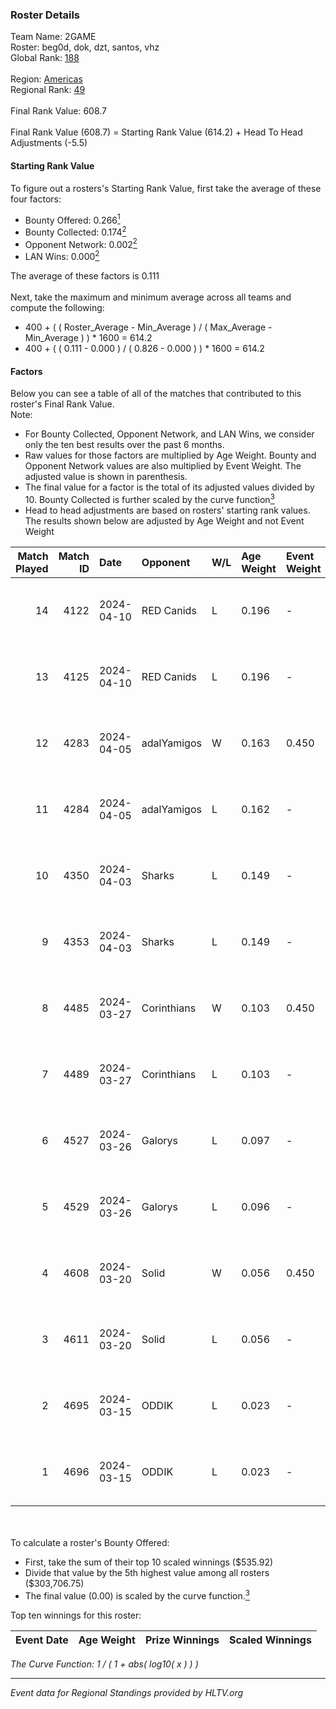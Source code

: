 ### Roster Details<br />
Team Name: 2GAME<br />
Roster: beg0d, dok, dzt, santos, vhz<br />
Global Rank: [188](../../standings_global_2024_09_08.md)<br />
<br />
Region: [Americas]( ../../standings_americas_2024_09_08.md)<br />
Regional Rank: [49]( ../../standings_americas_2024_09_08.md)<br />
<br />
Final Rank Value:  608.7<br />
<br />
Final Rank Value (608.7) = Starting Rank Value (614.2) + Head To Head Adjustments (-5.5)<br />

#### Starting Rank Value<br />
To figure out a rosters's Starting Rank Value, first take the average of these four factors:<br />
- Bounty Offered: 0.266[<sup>1</sup>](#table2)
- Bounty Collected: 0.174[<sup>2</sup>](#table1)
- Opponent Network: 0.002[<sup>2</sup>](#table1)
- LAN Wins: 0.000[<sup>2</sup>](#table1)

The average of these factors is 0.111<br />
<br />
Next, take the maximum and minimum average across all teams and compute the following:<br />
- 400 + ( ( Roster_Average - Min_Average ) / ( Max_Average - Min_Average ) ) * 1600 = 614.2
- 400 + ( ( 0.111 - 0.000 ) / ( 0.826 - 0.000 ) ) * 1600 = 614.2


#### Factors<br />
Below you can see a table of all of the matches that contributed to this roster's Final Rank Value.<br />
Note:<br />

- For Bounty Collected, Opponent Network, and LAN Wins, we consider only the ten best results over the past 6 months.
- Raw values for those factors are multiplied by Age Weight. Bounty and Opponent Network values are also multiplied by Event Weight. The adjusted value is shown in parenthesis.
- The final value for a factor is the total of its adjusted values divided by 10. Bounty Collected is further scaled by the curve function[<sup>3</sup>](#curveFunction)
- Head to head adjustments are based on rosters' starting rank values. The results shown below are adjusted by Age Weight and not Event Weight
<span id="table1"></span><br />


| Match Played | Match ID | Date       | Opponent    | W/L | Age Weight | Event Weight | Bounty Collected | Opponent Network | LAN Wins  | H2H Adj. | Roster                       |
| -: | -: | :- | :- | :- | :- | :- | :- | :- | :- | -: | :- |
|           14 |     4122 | 2024-04-10 | RED Canids  | L   | 0.196      | -            | -                | -                | -         |    -0.69 | beg0d, dok, dzt, santos, vhz |
|           13 |     4125 | 2024-04-10 | RED Canids  | L   | 0.196      | -            | -                | -                | -         |    -0.70 | beg0d, dok, dzt, santos, vhz |
|           12 |     4283 | 2024-04-05 | adalYamigos | W   | 0.163      | 0.450        | 0.000 (0.000)    | 0.019 (0.001)    | 0 (0.000) |     2.04 | beg0d, dok, dzt, santos, vhz |
|           11 |     4284 | 2024-04-05 | adalYamigos | L   | 0.162      | -            | -                | -                | -         |    -3.11 | beg0d, dok, dzt, santos, vhz |
|           10 |     4350 | 2024-04-03 | Sharks      | L   | 0.149      | -            | -                | -                | -         |    -0.38 | beg0d, dok, dzt, santos, vhz |
|            9 |     4353 | 2024-04-03 | Sharks      | L   | 0.149      | -            | -                | -                | -         |    -0.38 | beg0d, dok, dzt, santos, vhz |
|            8 |     4485 | 2024-03-27 | Corinthians | W   | 0.103      | 0.450        | 0.000 (0.000)    | 0.024 (0.001)    | 0 (0.000) |     1.06 | beg0d, dok, dzt, santos, vhz |
|            7 |     4489 | 2024-03-27 | Corinthians | L   | 0.103      | -            | -                | -                | -         |    -2.19 | beg0d, dok, dzt, santos, vhz |
|            6 |     4527 | 2024-03-26 | Galorys     | L   | 0.097      | -            | -                | -                | -         |    -1.03 | beg0d, dok, dzt, santos, vhz |
|            5 |     4529 | 2024-03-26 | Galorys     | L   | 0.096      | -            | -                | -                | -         |    -1.03 | beg0d, dok, dzt, santos, vhz |
|            4 |     4608 | 2024-03-20 | Solid       | W   | 0.056      | 0.450        | 0.007 (0.000)    | 0.692 (0.017)    | 0 (0.000) |     1.38 | beg0d, dok, dzt, santos, vhz |
|            3 |     4611 | 2024-03-20 | Solid       | L   | 0.056      | -            | -                | -                | -         |    -0.38 | beg0d, dok, dzt, santos, vhz |
|            2 |     4695 | 2024-03-15 | ODDIK       | L   | 0.023      | -            | -                | -                | -         |    -0.04 | beg0d, dok, dzt, santos, vhz |
|            1 |     4696 | 2024-03-15 | ODDIK       | L   | 0.023      | -            | -                | -                | -         |    -0.04 | beg0d, dok, dzt, santos, vhz |

<br />
<span id="table2"></span><br />
To calculate a roster's Bounty Offered:<br />

- First, take the sum of their top 10 scaled winnings ($535.92)
- Divide that value by the 5th highest value among all rosters ($303,706.75)
- The final value (0.00) is scaled by the curve function.[<sup>3</sup>](#curveFunction)

Top ten winnings for this roster:<br />

| Event Date | Age Weight | Prize Winnings | Scaled Winnings |
| :- | -: | :- | :- |


<span id="curveFunction"></span>_The Curve Function: 1 / ( 1 + abs( log10( x ) ) )_<br />

---
_Event data for Regional Standings provided by HLTV.org_<br />
